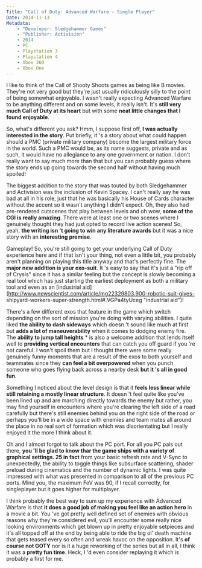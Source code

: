 ```yaml
--- 
Title: "Call of Duty: Advanced Warfare - Single Player"
Date: 2014-11-13
Metadata:
    - "Developer: Sledgehammer Games"
    - "Publisher: Activision"
    - 2014
    - PC
    - Playstation 3
    - Playstation 4
    - Xbox 360
    - Xbox One
---
```


I like to think of the Call of Shooty Shoots games as being like B movies.
They're not very good but they're just usually ridiculously silly to the point
of being somewhat enjoyable. I wasn't really expecting Advanced Warfare to be
anything different and on some levels, it really isn't. It's **still very much
Call of Duty at its heart** but with some **neat little changes that I found
enjoyable**.

So, what's different you ask? Hmm, I suppose first off, **I was actually
interested in the story**. Put briefly, it 's a story about what could happen
should a PMC (private military company) become the largest military force in
the world. Such a PMC would be, as its name suggests, private and as such, it
would have no allegiance to any one government or nation. I don't really want
to say much more than that but you can probably guess where the story ends up
going towards the second half without having much spoiled!

The biggest addition to the story that was touted by both Sledgehammer and
Activision was the inclusion of Kevin Spacey. I can't really say he was bad at
all in his role, just that he was basically his House of Cards character
without the accent so it wasn't anything I didn't expect. Oh, they also had
pre-rendered cutscenes that play between levels and oh wow, **some of the CGI
is really amazing**. There were at least one or two scenes where I genuinely
thought they had just opted to record live action scenes! So, yeah, **the
writing isn 't going to win any literature awards** but it was a nice story
with an **interesting premise**.

Gameplay! So, you're still going to get your underlying Call of Duty
experience here and if that isn't your thing, not even a little bit, you
probably aren't planning on playing this title anyway and that's perfectly
fine. The **major new addition is your exo-suit**. It 's easy to say that it's
just a "rip off of Crysis" since it has a similar feeling but the concept is
slowly becoming a real tool which has just starting the earliest deployment as
both a military tool and even as an [industrial
aid](http://www.newscientist.com/article/mg22329803.900-robotic-suit-gives-
shipyard-workers-super-strength.html#.VGPa4tyUceg "industrial aid")!

There's a few different exos that feature in the game which switch depending
on the sort of mission you're doing with varying abilities. I quite liked
**the ability to dash sideways** which doesn 't sound like much at first but
**adds a lot of maneuverability** when it comes to dodging enemy fire. The
**ability to jump tall heights** * is also a welcome addition that lends
itself well to **providing vertical encounters** that can catch you off guard
if you 're not careful. I won't spoil them but I thought there were some
really genuinely funny moments that are a result of the exos to both yourself
and teammates since they **can feel a bit overpowered** when you punch someone
who goes flying back across a nearby desk **but it 's all in good fun**.

Something I noticed about the level design is that it **feels less linear
while still retaining a mostly linear structure**. It doesn 't feel quite like
you've been lined up and are marching directly towards the enemy but rather,
you may find yourself in encounters where you're clearing the left side of a
road carefully but there's still enemies behind you on the right side of the
road or perhaps you'll be in a wide space with enemies and team mates all
around the place in no real sort of formation which was disorientating but I
really enjoyed it the more I think about it.

Oh and I almost forgot to talk about the PC port. For all you PC pals out
there, **you 'll be glad to know thar the game ships with a variety of
graphical settings. 25 in fact** from your basic refresh rate and V-Sync to
unexpectedly, the ability to toggle things like subsurface scattering, shader
preload during cinematics and the number of dynamic lights. I was quite
impressed with what was presented in comparison to all of the previous PC
ports. Mind you, the maximum FoV was 90, if I recall correctly, for
singleplayer but it goes higher for multiplayer.

I think probably the best way to sum up my experience with Advanced Warfare is
that **it does a good job of making you feel like an action hero** in a movie
a bit. You 've got pretty well defined set of enemies with obvious reasons why
they're considered evil, you'll encounter some really nice looking
environments which get blown up in pretty enjoyable setpieces and it's all
topped off at the end by being able to ride the big ol' death machine that
gets teased every so often and wreak havoc on the opposition. It's **of course
not GOTY** nor is it a huge reworking of the series but all in all, I think it
was a **pretty fun time**. Heck, I 'd even consider replaying it which is
probably a first for me.

